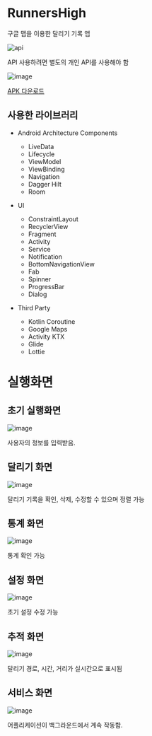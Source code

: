 # RunnersHigh

구글 맵을 이용한 달리기 기록 앱

![api](https://user-images.githubusercontent.com/50766393/127772947-fd9020f3-7781-4d00-baba-f3f0d655b7c2.png)

API 사용하려면 별도의 개인 API를 사용해야 함

![image](https://user-images.githubusercontent.com/50766393/127772896-294acd3d-42dc-479c-8761-14c27a63e7f2.png)

[APK 다운로드](https://github.com/HanYeop/RunnersHigh/files/6912758/RunnersHigh.zip)

## 사용한 라이브러리
* Android Architecture Components
  * LiveData
  * Lifecycle
  * ViewModel
  * ViewBinding
  * Navigation
  * Dagger Hilt
  * Room

* UI
  * ConstraintLayout
  * RecyclerView
  * Fragment
  * Activity
  * Service
  * Notification
  * BottomNavigationView
  * Fab
  * Spinner
  * ProgressBar
  * Dialog

* Third Party
  * Kotlin Coroutine
  * Google Maps
  * Activity KTX
  * Glide
  * Lottie

# 실행화면

## 초기 실행화면
![image](https://user-images.githubusercontent.com/50766393/127773128-3d35e46f-3dc7-46d5-bb47-9259185134ec.png)

사용자의 정보를 입력받음. 

## 달리기 화면

![image](https://user-images.githubusercontent.com/50766393/127773171-ac49cc8e-711e-4061-8909-a464db35a3ed.png)

달리기 기록을 확인, 삭제, 수정할 수 있으며 정렬 가능

## 통계 화면

![image](https://user-images.githubusercontent.com/50766393/127773197-b49ee373-2b35-4d05-ace0-8e31e26712b2.png)

통계 확인 가능

## 설정 화면

![image](https://user-images.githubusercontent.com/50766393/127773218-1ad593a7-3777-4e54-abf1-b50fcad15a0e.png)

초기 설정 수정 가능

## 추적 화면

![image](https://user-images.githubusercontent.com/50766393/127773236-c29d0cc7-0469-42f7-9790-3d472bf685aa.png)

달리기 경로, 시간, 거리가 실시간으로 표시됨

## 서비스 화면

![image](https://user-images.githubusercontent.com/50766393/127773258-3f090ff7-a5d3-4483-b611-69553e6e7ad0.png)

어플리케이션이 백그라운드에서 계속 작동함.





